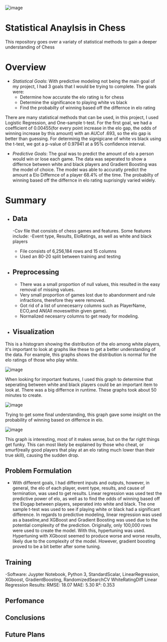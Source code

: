 ![image](https://github.com/user-attachments/assets/362f9f1c-c5f7-4cbc-9416-e2cf087f7cde)
# Statistical Anaylsis in Chess
This repository goes over a variaty of statistical methods to gain a deeper understanding of Chess

# Overview
- *Statistical Goals*: With predictive modeling not being the main goal of my project, I had 3 goals that I would be trying to complete. The goals were:
  - Determine how accurate the elo rating is for chess
  - Determine the significance to playing white vs black
  - Find the probabilty of winning based off the differnce in elo rating
  
There are many statistical methods that can be used, in this project, I used Logistic Regression, and One-sample t-test. For the first goal, we had a coefficient of 0.00455(for every point increase in the elo gap, the odds of winning increase by this amount) with an AUCof .693, so the elo gap is better than guessing. For determinig the signigicane of white vs black using the t-test, we got a p-value of 0.97941 at a 95% confidence interval. 
- *Predictive Goals*: The goal was to predict the amount of elo a person would win or lose each game. The data was seperated to show a differnce between white and black players and Gradient Boosting was the model of choice. The model was able to accuratly predict the amount a Elo Differnce of a player 68.4% of the time. The probabilty of winning based off the differnce in elo rating suprisingly varied widely.

# Summary 

- ## Data
  -Csv file that consists of chess games and features. Some features include:
    -Event type, Results, EloRatings, as well as white and black players
  - File consists of 6,256,184 rows and 15 columns
  - Used an 80-20 split between training and testing
    
- ## Preprocessing
  - There was a small proportion of null values, this resulted in the easy removal of missing values.
  - Very small proportion of games lost due to abandonment and rule infractions, therefore they were removed.
  - Got rid of a list of unnecesarry columns such as PlayerName, ECO,and AN(All moveswithin given game).
  - Normalized necesarry columns to get ready for modeling.
 
- ## Visualization
This is a histogram showing the distribution of the elo among white players, it's important to look at graphs like these to get a better understanding of the data. For example, this graphs shows the distribution is normal for the elo ratings of those who play white.

![image](https://github.com/user-attachments/assets/6777e149-5764-47ec-be94-1f3ea7f76712)

When looking for important features, I used this graph to determine that seperating between white and black players could be an important item to look at. There was a big differnce in runtime. These graphs took about 50 minutes to create.

![image](https://github.com/user-attachments/assets/f8a784d8-d422-4968-b302-6015f616ec71)


Trying to get some final understanding, this graph gave some insight on the probability of winning based on differnce in elo.

![image](https://github.com/user-attachments/assets/9623104c-9eba-441f-a829-09cca02f43fa)

This graph is interesting, most of it makes sense, but on the far right things get funky. This can most likely be explained by those who cheat, or smurf(really good players that play at an elo rating much lower than their true skill), causing the sudden drop.

## Problem Formulation
- With different goals, I had different inputs and outputs, however, in general, the elo of each player, event type, results, and cause of termination, was used to get results. Linear regression was used test the predictive power of elo, as well as to find the odds of winning based off the Elogap between players, seperated into white and black. The one sample t-test was used to see if playing white or black had a significant difference. In regards to predictive modeling, linear regression was used as a baseline,and XGBoost and Gradient Boosting was used due to the potential complexity of the prediction. Originally, only 100,000 rows were used to create the model. With this, hypertuning was used. Hypertuning with XGboost seemed to produce worse and worse results, likely due to the complexity of the model. However, gradient boosting proved to be a bit better after some tuning. 
  
## Training
-Software: Juypter Notebook, Python 3, StandardScalar, LinearRegression, XGboost, GradientBoosting, RandomizedSearchCV
WhiteRatingDiff Linear Regression Results:
  RMSE: 18.07
  MAE: 5.30
  R²: 0.353
## Perfomance

## Conclusions

## Future Plans

